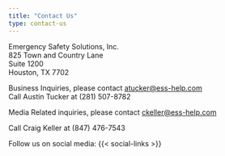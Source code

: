 ```yaml
---
title: "Contact Us"
type: contact-us
---
```


Emergency Safety Solutions, Inc.  
825 Town and Country Lane  
Suite 1200  
Houston, TX 7702

Business Inquiries, please contact atucker@ess-help.com  
Call Austin Tucker at (281) 507-8782

Media Related inquiries, please contact ckeller@ess-help.com

Call Craig Keller at (847) 476-7543

Follow us on social media: {{< social-links >}}
